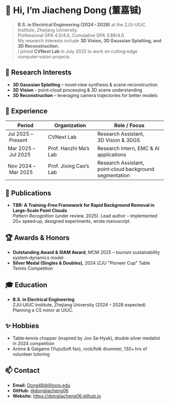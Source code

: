 # 👋 Hi, I’m **Jiacheng Dong (董嘉铖)**

> **B.S. in Electrical Engineering (2024 – 2028)** at the ZJU‑UIUC Institute, Zhejiang University.  
> Professional GPA 4.0/4.0, Cumulative GPA 3.88/4.0.  
> My research interests include **3D Vision, 3D Gaussian Splatting, and 3D Reconstruction**.  
> I joined **CVNext Lab** in July 2025 to work on cutting‑edge computer‑vision projects.  

## 🔭 Research Interests
- **3D Gaussian Splatting** – novel‑view synthesis & scene reconstruction  
- **3D Vision** – point‑cloud processing & 3D scene understanding  
- **3D Reconstruction** – leveraging camera trajectories for better models  

## 💼 Experience
| Period | Organization | Role / Focus |
| ------ | ------------ | ------------ |
| Jul 2025 – Present | CVNext Lab | Research Assistant, 3D Vision & 3DGS |
| Mar 2025 – Jul 2025 | Prof. Hanzhi Ma’s Lab | Research Intern, EMC & AI applications |
| Nov 2024 – Mar 2025 | Prof. Jixing Cao’s Lab | Research Assistant, point‑cloud background segmentation |

## 📝 Publications
- **TBR: A Training‑Free Framework for Rapid Background Removal in Large‑Scale Point Clouds**  
  *Pattern Recognition* (under review, 2025). Lead author – implemented 20× speed‑up, designed experiments, wrote manuscript.  

## 🏆 Awards & Honors
- **Outstanding Award & SIAM Award**, MCM 2025 – tourism sustainability system‑dynamics model  
- **Silver Medal (Singles & Doubles)**, 2024 iZJU "Pioneer Cup" Table Tennis Competition  

## 🎓 Education
- **B.S. in Electrical Engineering**  
  ZJU‑UIUC Institute, Zhejiang University (2024 – 2028 expected)  
  Planning a CS minor at UIUC.  

## ✨ Hobbies
- Table‑tennis chopper (inspired by Joo Se‑Hyuk), double silver medalist in 2024 competition
- Anime & Galgame (YuzuSoft fan), rock/folk drummer, 130+ hrs of volunteer tutoring  

## 📫 Contact
- **Email:** Dong48@illinois.edu  
- **GitHub:** [@dongjiacheng06](https://github.com/dongjiacheng06)  
- **Website:** <https://dongjiacheng06.github.io>   

